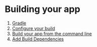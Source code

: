 # Building your app
1. [Gradle](./Gradle/index.md)
2. [Configure your build](./Configure%20your%20build/index.md)
3. [Build your app from the command line](./Build%20your%20app%20from%20the%20command%20line/index.md)
4. [Add Build Dependencies](./Add%20Build%20Dependencies/index.md)
